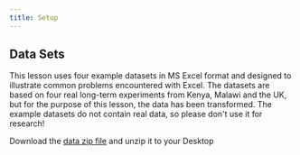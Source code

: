 ```yaml
---
title: Setup
---
```


## Data Sets

This lesson uses four example datasets in MS Excel format and designed to illustrate common problems encountered with Excel. The datasets are based on four real long-term experiments from Kenya, Malawi and the UK, but for the purpose of this lesson, the data has been transformed. The example datasets do not contain real data, so please don't use it for research!

Download the [data zip file](data/FAIR-4-LTES-training-datasets.zip) and unzip it to your Desktop
